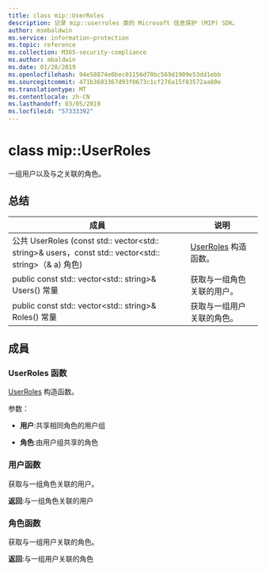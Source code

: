 ```yaml
---
title: class mip::UserRoles
description: 记录 mip::userroles 类的 Microsoft 信息保护 (MIP) SDK。
author: msmbaldwin
ms.service: information-protection
ms.topic: reference
ms.collection: M365-security-compliance
ms.author: mbaldwin
ms.date: 01/28/2019
ms.openlocfilehash: 94e58874e0bec01156d70bc569d1909e53dd1ebb
ms.sourcegitcommit: 471b3683367d93f0673c1cf276a15f83572aa80e
ms.translationtype: MT
ms.contentlocale: zh-CN
ms.lasthandoff: 03/05/2019
ms.locfileid: "57333392"
---
```

# <a name="class-mipuserroles"></a>class mip::UserRoles 
一组用户以及与之关联的角色。
  
## <a name="summary"></a>总结
 成員                        | 说明                                
--------------------------------|---------------------------------------------
公共 UserRoles (const std:: vector\<std:: string\>& users，const std:: vector\<std:: string\>（& a) 角色)  |  [UserRoles](class_mip_userroles.md) 构造函数。
public const std:: vector\<std:: string\>& Users() 常量  |  获取与一组角色关联的用户。
public const std:: vector\<std:: string\>& Roles() 常量  |  获取与一组用户关联的角色。
  
## <a name="members"></a>成員
  
### <a name="userroles-function"></a>UserRoles 函数
[UserRoles](class_mip_userroles.md) 构造函数。

参数：  
* **用户**:共享相同角色的用户组 


* **角色**:由用户组共享的角色


  
### <a name="users-function"></a>用户函数
获取与一组角色关联的用户。

  
**返回**:与一组角色关联的用户
  
### <a name="roles-function"></a>角色函数
获取与一组用户关联的角色。

  
**返回**:与一组用户关联的角色
